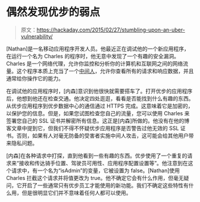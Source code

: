 # 偶然发现优步的弱点

> 原文：<https://hackaday.com/2015/02/27/stumbling-upon-an-uber-vulnerability/>

[Nathan]是一名移动应用程序开发人员。他最近正在调试他的一个新应用程序，在运行一个名为 Charles 的程序时，他无意中发现了一个有趣的安全漏洞。Charles 是一个网络代理，允许你监控和分析你的计算机和互联网之间的网络流量。这个程序本质上充当了一个[中间人](http://hackaday.com/2014/12/10/yik-yak-mitm-hack-give-the-dog-a-bone/ "Man in the middle hack")，允许你查看所有的请求和响应数据，并且通常给你操作它的能力。

在调试他的应用程序时，[内森]意识到他很快就需要搭车了。打开优步的应用程序后，他想到他还在检查交通。他决定四处逛逛，看看是否能找到什么有趣的东西。从优步应用程序到优步数据中心的通信通过 HTTPS 完成。这意味着它是加密的，以保护您的信息。但是，如果您试图检查您自己的流量，您可以使用 Charles 来签署您自己的 SSL 证书并解密所有信息。这正是[内森]所做的。他没有在他的博客文章中提到它，但我们不得不怀疑优步应用程序是否警告过他无效的 SSL 证书。否则，如果有人对毫无防备的受害者实施中间人攻击，这可能会给其他用户带来隐私问题。

[内森]在各种请求中打探，直到他看到一些有趣的东西。优步使用了一个重复的请求来“接收和传达骑手位置、驾驶员可用性、应用程序配置设置等”。他注意到在这个请求中，有一个名为“isAdmin”的变量，它被设置为 false。[Nathan]使用 Charles 拦截这个请求并将值更改为 true。他不确定它会有什么作用，但毫无疑问，它开启了一些通常只有优步员工才能使用的新功能。我们不确定这些特性有什么用，但是很明显它们并不意味着任何人都可以使用。